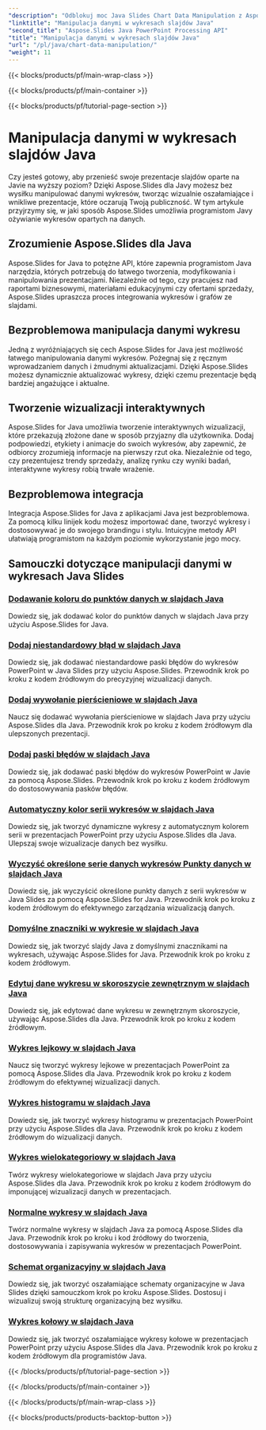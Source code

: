 ```yaml
---
"description": "Odblokuj moc Java Slides Chart Data Manipulation z Aspose.Slides dla Java. Twórz oszałamiające wizualizacje i spostrzeżenia bez wysiłku."
"linktitle": "Manipulacja danymi w wykresach slajdów Java"
"second_title": "Aspose.Slides Java PowerPoint Processing API"
"title": "Manipulacja danymi w wykresach slajdów Java"
"url": "/pl/java/chart-data-manipulation/"
"weight": 11
---
```


{{< blocks/products/pf/main-wrap-class >}}

{{< blocks/products/pf/main-container >}}

{{< blocks/products/pf/tutorial-page-section >}}

# Manipulacja danymi w wykresach slajdów Java

Czy jesteś gotowy, aby przenieść swoje prezentacje slajdów oparte na Javie na wyższy poziom? Dzięki Aspose.Slides dla Javy możesz bez wysiłku manipulować danymi wykresów, tworząc wizualnie oszałamiające i wnikliwe prezentacje, które oczarują Twoją publiczność. W tym artykule przyjrzymy się, w jaki sposób Aspose.Slides umożliwia programistom Javy ożywianie wykresów opartych na danych.

## Zrozumienie Aspose.Slides dla Java

Aspose.Slides for Java to potężne API, które zapewnia programistom Java narzędzia, których potrzebują do łatwego tworzenia, modyfikowania i manipulowania prezentacjami. Niezależnie od tego, czy pracujesz nad raportami biznesowymi, materiałami edukacyjnymi czy ofertami sprzedaży, Aspose.Slides upraszcza proces integrowania wykresów i grafów ze slajdami.

## Bezproblemowa manipulacja danymi wykresu

Jedną z wyróżniających się cech Aspose.Slides for Java jest możliwość łatwego manipulowania danymi wykresów. Pożegnaj się z ręcznym wprowadzaniem danych i żmudnymi aktualizacjami. Dzięki Aspose.Slides możesz dynamicznie aktualizować wykresy, dzięki czemu prezentacje będą bardziej angażujące i aktualne.

## Tworzenie wizualizacji interaktywnych

Aspose.Slides for Java umożliwia tworzenie interaktywnych wizualizacji, które przekazują złożone dane w sposób przyjazny dla użytkownika. Dodaj podpowiedzi, etykiety i animacje do swoich wykresów, aby zapewnić, że odbiorcy zrozumieją informacje na pierwszy rzut oka. Niezależnie od tego, czy prezentujesz trendy sprzedaży, analizę rynku czy wyniki badań, interaktywne wykresy robią trwałe wrażenie.

## Bezproblemowa integracja

Integracja Aspose.Slides for Java z aplikacjami Java jest bezproblemowa. Za pomocą kilku linijek kodu możesz importować dane, tworzyć wykresy i dostosowywać je do swojego brandingu i stylu. Intuicyjne metody API ułatwiają programistom na każdym poziomie wykorzystanie jego mocy.

## Samouczki dotyczące manipulacji danymi w wykresach Java Slides
### [Dodawanie koloru do punktów danych w slajdach Java](./add-color-data-points-java-slides/)
Dowiedz się, jak dodawać kolor do punktów danych w slajdach Java przy użyciu Aspose.Slides for Java.
### [Dodaj niestandardowy błąd w slajdach Java](./add-custom-error-java-slides/)
Dowiedz się, jak dodawać niestandardowe paski błędów do wykresów PowerPoint w Java Slides przy użyciu Aspose.Slides. Przewodnik krok po kroku z kodem źródłowym do precyzyjnej wizualizacji danych.
### [Dodaj wywołanie pierścieniowe w slajdach Java](./add-doughnut-callout-java-slides/)
Naucz się dodawać wywołania pierścieniowe w slajdach Java przy użyciu Aspose.Slides dla Java. Przewodnik krok po kroku z kodem źródłowym dla ulepszonych prezentacji.
### [Dodaj paski błędów w slajdach Java](./add-error-bars-java-slides/)
Dowiedz się, jak dodawać paski błędów do wykresów PowerPoint w Javie za pomocą Aspose.Slides. Przewodnik krok po kroku z kodem źródłowym do dostosowywania pasków błędów.
### [Automatyczny kolor serii wykresów w slajdach Java](./automatic-chart-series-color-java-slides/)
Dowiedz się, jak tworzyć dynamiczne wykresy z automatycznym kolorem serii w prezentacjach PowerPoint przy użyciu Aspose.Slides dla Java. Ulepszaj swoje wizualizacje danych bez wysiłku.
### [Wyczyść określone serie danych wykresów Punkty danych w slajdach Java](./clear-specific-chart-series-data-points-java-slides/)
Dowiedz się, jak wyczyścić określone punkty danych z serii wykresów w Java Slides za pomocą Aspose.Slides for Java. Przewodnik krok po kroku z kodem źródłowym do efektywnego zarządzania wizualizacją danych.
### [Domyślne znaczniki w wykresie w slajdach Java](./default-markers-in-chart-java-slides/)
Dowiedz się, jak tworzyć slajdy Java z domyślnymi znacznikami na wykresach, używając Aspose.Slides for Java. Przewodnik krok po kroku z kodem źródłowym.
### [Edytuj dane wykresu w skoroszycie zewnętrznym w slajdach Java](./edit-chart-data-external-workbook-java-slides/)
Dowiedz się, jak edytować dane wykresu w zewnętrznym skoroszycie, używając Aspose.Slides dla Java. Przewodnik krok po kroku z kodem źródłowym.
### [Wykres lejkowy w slajdach Java](./funnel-chart-java-slides/)
Naucz się tworzyć wykresy lejkowe w prezentacjach PowerPoint za pomocą Aspose.Slides dla Java. Przewodnik krok po kroku z kodem źródłowym do efektywnej wizualizacji danych.
### [Wykres histogramu w slajdach Java](./histogram-chart-java-slides/)
Dowiedz się, jak tworzyć wykresy histogramu w prezentacjach PowerPoint przy użyciu Aspose.Slides dla Java. Przewodnik krok po kroku z kodem źródłowym do wizualizacji danych.
### [Wykres wielokategoriowy w slajdach Java](./multi-category-chart-java-slides/)
Twórz wykresy wielokategoriowe w slajdach Java przy użyciu Aspose.Slides dla Java. Przewodnik krok po kroku z kodem źródłowym do imponującej wizualizacji danych w prezentacjach.
### [Normalne wykresy w slajdach Java](./normal-charts-java-slides/)
Twórz normalne wykresy w slajdach Java za pomocą Aspose.Slides dla Java. Przewodnik krok po kroku i kod źródłowy do tworzenia, dostosowywania i zapisywania wykresów w prezentacjach PowerPoint.
### [Schemat organizacyjny w slajdach Java](./organization-chart-java-slides/)
Dowiedz się, jak tworzyć oszałamiające schematy organizacyjne w Java Slides dzięki samouczkom krok po kroku Aspose.Slides. Dostosuj i wizualizuj swoją strukturę organizacyjną bez wysiłku.
### [Wykres kołowy w slajdach Java](./pie-chart-java-slides/)
Dowiedz się, jak tworzyć oszałamiające wykresy kołowe w prezentacjach PowerPoint przy użyciu Aspose.Slides dla Java. Przewodnik krok po kroku z kodem źródłowym dla programistów Java.

{{< /blocks/products/pf/tutorial-page-section >}}

{{< /blocks/products/pf/main-container >}}

{{< /blocks/products/pf/main-wrap-class >}}

{{< blocks/products/products-backtop-button >}}